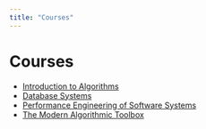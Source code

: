 ```yaml
---
title: "Courses"
---
```


# Courses

- [Introduction to Algorithms](introduction-to-algorithms/_introduction-to-algorithms.md)
- [Database Systems](database-systems/_database-systems.md)
- [Performance Engineering of Software Systems](performance-engineering-of-software-systems/_performance-engineering-of-software-systems.md)
- [The Modern Algorithmic Toolbox](the-modern-algorithmic-toolbox/_the-modern-algorithmic-toolbox.md)

